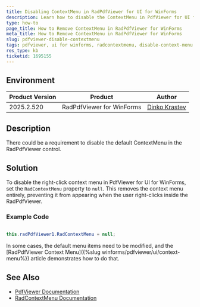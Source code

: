 ```yaml
---
title: Disabling ContextMenu in RadPdfViewer for UI for WinForms
description: Learn how to disable the ContextMenu in PdfViewer for UI for WinForms by removing the RadContextMenu property.
type: how-to
page_title: How to Remove ContextMenu in RadPdfViewer for WinForms
meta_title: How to Remove ContextMenu in RadPdfViewer for WinForms
slug: pdfviewer-disable-contextmenu
tags: pdfviewer, ui for winforms, radcontextmenu, disable-context-menu
res_type: kb
ticketid: 1695155
---
```


## Environment

|Product Version|Product|Author|
|----|----|----|
|2025.2.520|RadPdfViewer for WinForms|[Dinko Krastev](https://www.telerik.com/blogs/author/dinko-krastev)|

## Description

There could be a requirement to disable the default ContextMenu in the RadPdfViewer control. 

## Solution

To disable the right-click context menu in PdfViewer for UI for WinForms, set the `RadContextMenu` property to `null`. This removes the context menu entirely, preventing it from appearing when the user right-clicks inside the RadPdfViewer.

### Example Code

````C#

this.radPdfViewer1.RadContextMenu = null;

````

In some cases, the default menu items need to be modified, and the [RadPdfViewer Context Menu]({%slug winforms/pdfviewer/ui/context-menu%}) article demonstrates how to do that.

## See Also

- [PdfViewer Documentation](https://docs.telerik.com/devtools/winforms/controls/pdfviewer/overview)
- [RadContextMenu Documentation](https://docs.telerik.com/devtools/winforms/controls/contextmenu/overview)

